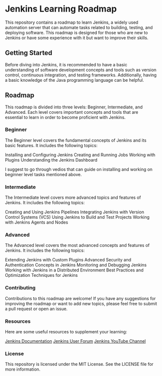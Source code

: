 # Jenkins Learning Roadmap

This repository contains a roadmap to learn Jenkins, a widely used automation server that can automate tasks related to building, testing, and deploying software. This roadmap is designed for those who are new to Jenkins or have some experience with it but want to improve their skills.

## Getting Started

Before diving into Jenkins, it is recommended to have a basic understanding of software development concepts and tools such as version control, continuous integration, and testing frameworks. Additionally, having a basic knowledge of the Java programming language can be helpful.

## Roadmap

This roadmap is divided into three levels: Beginner, Intermediate, and Advanced. Each level covers important concepts and tools that are essential to learn in order to become proficient with Jenkins.

### Beginner

The Beginner level covers the fundamental concepts of Jenkins and its basic features. It includes the following topics:

Installing and Configuring Jenkins
Creating and Running Jobs
Working with Plugins
Understanding the Jenkins Dashboard

I suggest to go through vedios that can guide on installing and working on beginner level tasks mentioned above.

### Intermediate

The Intermediate level covers more advanced topics and features of Jenkins. It includes the following topics:

Creating and Using Jenkins Pipelines
Integrating Jenkins with Version Control Systems (VCS)
Using Jenkins to Build and Test Projects
Working with Jenkins Agents and Nodes

### Advanced

The Advanced level covers the most advanced concepts and features of Jenkins. It includes the following topics:

Extending Jenkins with Custom Plugins
Advanced Security and Authentication Concepts in Jenkins
Monitoring and Debugging Jenkins
Working with Jenkins in a Distributed Environment
Best Practices and Optimization Techniques for Jenkins

### Contributing
Contributions to this roadmap are welcome! If you have any suggestions for improving the roadmap or want to add new topics, please feel free to submit a pull request or open an issue.

### Resources
Here are some useful resources to supplement your learning:

[Jenkins Documentation](https://www.jenkins.io/doc/)
[Jenkins User Forum](https://groups.google.com/g/jenkinsci-users)
[Jenkins YouTube Channel](https://www.youtube.com/user/JenkinsCI)

### License
This repository is licensed under the MIT License. See the LICENSE file for more information.
